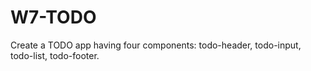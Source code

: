 # W7-TODO
Create a TODO app having four components: todo-header, todo-input, todo-list, todo-footer. 
